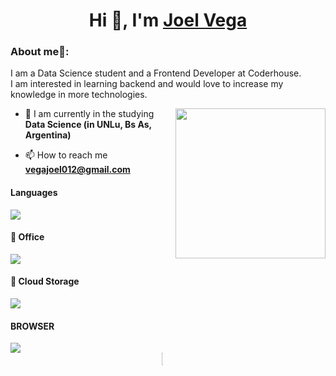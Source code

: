 <h1 align="center">Hi 👋, I'm <a href="https://100rabhcsmc.github.io/Me.io/" target="blank">
Joel Vega</a></h1>

### About me🧑:
I am a Data Science student and a Frontend Developer at Coderhouse.<br/>
I am interested in learning backend and would love to increase my knowledge in more technologies.

<img align= "right" width= "240" src= "https://pa1.narvii.com/6580/8098c6e9207376889eeb0532d9f5a0723c4d73f5_hq.gif"/>

- 🌱 I am currently in the studying **Data Science (in UNLu, Bs As, Argentina)**

- 📫 How to reach me **vegajoel012@gmail.com**

<h4> Languages </h4>
<span>
  <img src="https://img.shields.io/badge/python-3670A0?style=for-the-badge&logo=python&logoColor=ffdd54">
</span>

<h4> 🏢 Office </h4>
<span>
  <img src= "https://img.shields.io/badge/Microsoft_Excel-217346?style=for-the-badge&logo=microsoft-excel&logoColor=white">
</span>

<h4> 📂 Cloud Storage </h4>
<span>
    <img src="https://img.shields.io/badge/Google%20Drive-4285F4?style=for-the-badge&logo=googledrive&logoColor=white)">
</span>

<h4> BROWSER </h4>
<span>
    <img src="https://img.shields.io/badge/Firefox-FF7139?style=for-the-badge&logo=Firefox-Browser&logoColor=white">
</span>

<div style="display:grid;align-items:center;justify-content:center">
  <img style="height:100%;width:49%;max-width: 10%" src="https://github-readme-stats.vercel.app/api/top-langs/?username=joelbvdev&layout=compact&theme=gotham&langs_count=8"/>
</div>
